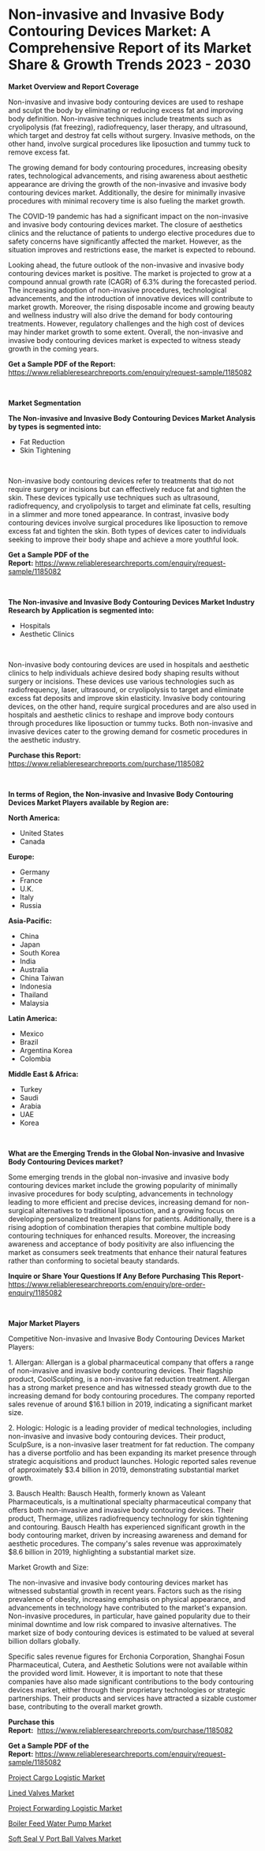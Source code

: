 <p><h1>Non-invasive and Invasive Body Contouring Devices Market: A Comprehensive Report of its Market Share & Growth Trends 2023 - 2030</h1></p><p><strong>Market Overview and Report Coverage</strong></p>
<p><p>Non-invasive and invasive body contouring devices are used to reshape and sculpt the body by eliminating or reducing excess fat and improving body definition. Non-invasive techniques include treatments such as cryolipolysis (fat freezing), radiofrequency, laser therapy, and ultrasound, which target and destroy fat cells without surgery. Invasive methods, on the other hand, involve surgical procedures like liposuction and tummy tuck to remove excess fat.</p><p>The growing demand for body contouring procedures, increasing obesity rates, technological advancements, and rising awareness about aesthetic appearance are driving the growth of the non-invasive and invasive body contouring devices market. Additionally, the desire for minimally invasive procedures with minimal recovery time is also fueling the market growth.</p><p>The COVID-19 pandemic has had a significant impact on the non-invasive and invasive body contouring devices market. The closure of aesthetics clinics and the reluctance of patients to undergo elective procedures due to safety concerns have significantly affected the market. However, as the situation improves and restrictions ease, the market is expected to rebound.</p><p>Looking ahead, the future outlook of the non-invasive and invasive body contouring devices market is positive. The market is projected to grow at a compound annual growth rate (CAGR) of 6.3% during the forecasted period. The increasing adoption of non-invasive procedures, technological advancements, and the introduction of innovative devices will contribute to market growth. Moreover, the rising disposable income and growing beauty and wellness industry will also drive the demand for body contouring treatments. However, regulatory challenges and the high cost of devices may hinder market growth to some extent. Overall, the non-invasive and invasive body contouring devices market is expected to witness steady growth in the coming years.</p></p>
<p><strong>Get a Sample PDF of the Report:</strong> <a href="https://www.reliableresearchreports.com/enquiry/request-sample/1185082">https://www.reliableresearchreports.com/enquiry/request-sample/1185082</a></p>
<p>&nbsp;</p>
<p><strong>Market Segmentation</strong></p>
<p><strong>The Non-invasive and Invasive Body Contouring Devices Market Analysis by types is segmented into:</strong></p>
<p><ul><li>Fat Reduction</li><li>Skin Tightening</li></ul></p>
<p>&nbsp;</p>
<p><p>Non-invasive body contouring devices refer to treatments that do not require surgery or incisions but can effectively reduce fat and tighten the skin. These devices typically use techniques such as ultrasound, radiofrequency, and cryolipolysis to target and eliminate fat cells, resulting in a slimmer and more toned appearance. In contrast, invasive body contouring devices involve surgical procedures like liposuction to remove excess fat and tighten the skin. Both types of devices cater to individuals seeking to improve their body shape and achieve a more youthful look.</p></p>
<p><strong>Get a Sample PDF of the Report:</strong>&nbsp;<a href="https://www.reliableresearchreports.com/enquiry/request-sample/1185082">https://www.reliableresearchreports.com/enquiry/request-sample/1185082</a></p>
<p>&nbsp;</p>
<p><strong>The Non-invasive and Invasive Body Contouring Devices Market Industry Research by Application is segmented into:</strong></p>
<p><ul><li>Hospitals</li><li>Aesthetic Clinics</li></ul></p>
<p>&nbsp;</p>
<p><p>Non-invasive body contouring devices are used in hospitals and aesthetic clinics to help individuals achieve desired body shaping results without surgery or incisions. These devices use various technologies such as radiofrequency, laser, ultrasound, or cryolipolysis to target and eliminate excess fat deposits and improve skin elasticity. Invasive body contouring devices, on the other hand, require surgical procedures and are also used in hospitals and aesthetic clinics to reshape and improve body contours through procedures like liposuction or tummy tucks. Both non-invasive and invasive devices cater to the growing demand for cosmetic procedures in the aesthetic industry.</p></p>
<p><strong>Purchase this Report:</strong>&nbsp; <a href="https://www.reliableresearchreports.com/purchase/1185082">https://www.reliableresearchreports.com/purchase/1185082</a></p>
<p>&nbsp;</p>
<p><strong>In terms of Region, the Non-invasive and Invasive Body Contouring Devices Market Players available by Region are:</strong></p>
<p>
    <p> <strong> North America: </strong>
        <ul>
            <li>United States</li>
            <li>Canada</li>
        </ul>
        </p> 
    <p> <strong> Europe: </strong>
        <ul>
            <li>Germany</li>
            <li>France</li>
            <li>U.K.</li>
            <li>Italy</li>
            <li>Russia</li>
        </ul>
        </p> 
    <p> <strong> Asia-Pacific: </strong>
        <ul>
            <li>China</li>
            <li>Japan</li>
            <li>South Korea</li>
            <li>India</li>
            <li>Australia</li>
            <li>China Taiwan</li>
            <li>Indonesia</li>
            <li>Thailand</li>
            <li>Malaysia</li>
        </ul>
        </p> 
    <p> <strong> Latin America: </strong>
        <ul>
            <li>Mexico</li>
            <li>Brazil</li>
            <li>Argentina Korea</li>
            <li>Colombia</li>
        </ul>
        </p> 
    <p> <strong> Middle East & Africa: </strong>
        <ul>
            <li>Turkey</li>
            <li>Saudi</li>
            <li>Arabia</li>
            <li>UAE</li>
            <li>Korea</li>
        </ul>
    </p>
    </p>
<p>&nbsp;</p>
<p><strong>What are the Emerging Trends in the Global Non-invasive and Invasive Body Contouring Devices market?</strong></p>
<p><p>Some emerging trends in the global non-invasive and invasive body contouring devices market include the growing popularity of minimally invasive procedures for body sculpting, advancements in technology leading to more efficient and precise devices, increasing demand for non-surgical alternatives to traditional liposuction, and a growing focus on developing personalized treatment plans for patients. Additionally, there is a rising adoption of combination therapies that combine multiple body contouring techniques for enhanced results. Moreover, the increasing awareness and acceptance of body positivity are also influencing the market as consumers seek treatments that enhance their natural features rather than conforming to societal beauty standards.</p></p>
<p><strong>Inquire or Share Your Questions If Any Before Purchasing This Report</strong>- <a href="https://www.reliableresearchreports.com/enquiry/pre-order-enquiry/1185082">https://www.reliableresearchreports.com/enquiry/pre-order-enquiry/1185082</a></p>
<p>&nbsp;</p>
<p><strong>Major Market Players</strong></p>
<p><p>Competitive Non-invasive and Invasive Body Contouring Devices Market Players:</p><p>1. Allergan: Allergan is a global pharmaceutical company that offers a range of non-invasive and invasive body contouring devices. Their flagship product, CoolSculpting, is a non-invasive fat reduction treatment. Allergan has a strong market presence and has witnessed steady growth due to the increasing demand for body contouring procedures. The company reported sales revenue of around $16.1 billion in 2019, indicating a significant market size.</p><p>2. Hologic: Hologic is a leading provider of medical technologies, including non-invasive and invasive body contouring devices. Their product, SculpSure, is a non-invasive laser treatment for fat reduction. The company has a diverse portfolio and has been expanding its market presence through strategic acquisitions and product launches. Hologic reported sales revenue of approximately $3.4 billion in 2019, demonstrating substantial market growth.</p><p>3. Bausch Health: Bausch Health, formerly known as Valeant Pharmaceuticals, is a multinational specialty pharmaceutical company that offers both non-invasive and invasive body contouring devices. Their product, Thermage, utilizes radiofrequency technology for skin tightening and contouring. Bausch Health has experienced significant growth in the body contouring market, driven by increasing awareness and demand for aesthetic procedures. The company's sales revenue was approximately $8.6 billion in 2019, highlighting a substantial market size.</p><p>Market Growth and Size:</p><p>The non-invasive and invasive body contouring devices market has witnessed substantial growth in recent years. Factors such as the rising prevalence of obesity, increasing emphasis on physical appearance, and advancements in technology have contributed to the market's expansion. Non-invasive procedures, in particular, have gained popularity due to their minimal downtime and low risk compared to invasive alternatives. The market size of body contouring devices is estimated to be valued at several billion dollars globally.</p><p>Specific sales revenue figures for Erchonia Corporation, Shanghai Fosun Pharmaceutical, Cutera, and Aesthetic Solutions were not available within the provided word limit. However, it is important to note that these companies have also made significant contributions to the body contouring devices market, either through their proprietary technologies or strategic partnerships. Their products and services have attracted a sizable customer base, contributing to the overall market growth.</p></p>
<p><strong>Purchase this Report:</strong>&nbsp;&nbsp;<a href="https://www.reliableresearchreports.com/purchase/1185082">https://www.reliableresearchreports.com/purchase/1185082</a></p>
<p></p>
<p><strong>Get a Sample PDF of the Report:</strong>&nbsp;<a href="https://www.reliableresearchreports.com/enquiry/request-sample/1185082">https://www.reliableresearchreports.com/enquiry/request-sample/1185082</a></p>
<p><p><a href="https://github.com/dzharov81/Market-Research-Report-List-1/blob/main/project-cargo-logistic-market.md">Project Cargo Logistic Market</a></p><p><a href="https://medium.com/@lowellgreen2023/lined-valves-market-size-reveals-the-best-marketing-channels-in-global-industry-70e405a2624f">Lined Valves Market</a></p><p><a href="https://github.com/ambrozg/Market-Research-Report-List-1/blob/main/project-forwarding-logistic-market.md">Project Forwarding Logistic Market</a></p><p><a href="https://medium.com/@unamorgan6655/boiler-feed-water-pump-market-competitive-analysis-market-trends-and-forecast-to-2030-f17f9bb9b9f6">Boiler Feed Water Pump Market</a></p><p><a href="https://medium.com/@tracylarson12/soft-seal-v-port-ball-valves-market-exploring-market-share-market-trends-and-future-growth-3e3e2d46351e">Soft Seal V Port Ball Valves Market</a></p></p>
